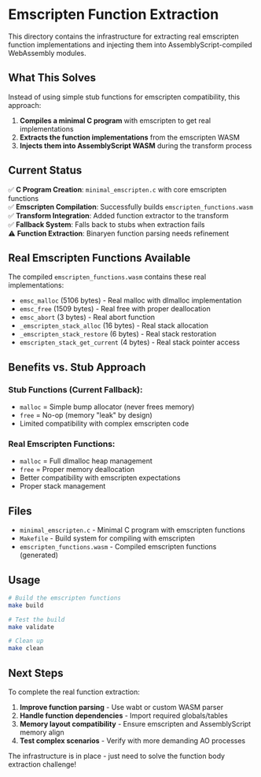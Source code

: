 # Emscripten Function Extraction

This directory contains the infrastructure for extracting real emscripten function implementations and injecting them into AssemblyScript-compiled WebAssembly modules.

## What This Solves

Instead of using simple stub functions for emscripten compatibility, this approach:

1. **Compiles a minimal C program** with emscripten to get real implementations
2. **Extracts the function implementations** from the emscripten WASM
3. **Injects them into AssemblyScript WASM** during the transform process

## Current Status

✅ **C Program Creation**: `minimal_emscripten.c` with core emscripten functions  
✅ **Emscripten Compilation**: Successfully builds `emscripten_functions.wasm`  
✅ **Transform Integration**: Added function extractor to the transform  
✅ **Fallback System**: Falls back to stubs when extraction fails  
⚠️ **Function Extraction**: Binaryen function parsing needs refinement  

## Real Emscripten Functions Available

The compiled `emscripten_functions.wasm` contains these real implementations:

- `emsc_malloc` (5106 bytes) - Real malloc with dlmalloc implementation
- `emsc_free` (1509 bytes) - Real free with proper deallocation
- `emsc_abort` (3 bytes) - Real abort function
- `_emscripten_stack_alloc` (16 bytes) - Real stack allocation
- `_emscripten_stack_restore` (6 bytes) - Real stack restoration
- `emscripten_stack_get_current` (4 bytes) - Real stack pointer access

## Benefits vs. Stub Approach

### Stub Functions (Current Fallback):
- `malloc` = Simple bump allocator (never frees memory)
- `free` = No-op (memory "leak" by design)
- Limited compatibility with complex emscripten code

### Real Emscripten Functions:
- `malloc` = Full dlmalloc heap management
- `free` = Proper memory deallocation
- Better compatibility with emscripten expectations
- Proper stack management

## Files

- `minimal_emscripten.c` - Minimal C program with emscripten functions
- `Makefile` - Build system for compiling with emscripten
- `emscripten_functions.wasm` - Compiled emscripten functions (generated)

## Usage

```bash
# Build the emscripten functions
make build

# Test the build
make validate

# Clean up
make clean
```

## Next Steps

To complete the real function extraction:

1. **Improve function parsing** - Use wabt or custom WASM parser
2. **Handle function dependencies** - Import required globals/tables
3. **Memory layout compatibility** - Ensure emscripten and AssemblyScript memory align
4. **Test complex scenarios** - Verify with more demanding AO processes

The infrastructure is in place - just need to solve the function body extraction challenge!
